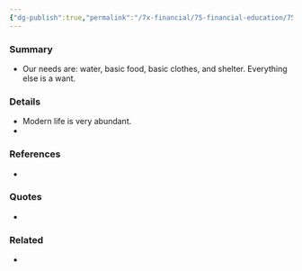 ```yaml
---
{"dg-publish":true,"permalink":"/7x-financial/75-financial-education/75-01-financial-notes/understand-difference-between-needs-and-wants/","title":"Understand difference between needs and wants","dgShowBacklinks":false}
---
```



### Summary
- Our needs are: water, basic food, basic clothes, and shelter. Everything else is a want.

### Details
- Modern life is very abundant.
- 

### References
- 

### Quotes
- 

### Related
- 